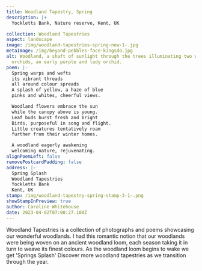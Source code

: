 ```yaml
---
title: Woodland Tapestry, Spring
description: |+
  Yockletts Bank, Nature reserve, Kent, UK

collection: Woodland Tapestries
aspect: landscape
image: /img/woodland-tapestries-spring-new-1-.jpg
metaImage: /img/beyond-pebbles-face-kingsdo.jpg
alt: Woodland, a shaft of sunlight through the trees illuminating two woodland
  orchids, an early purple and lady orchid.
poem: |-
  Spring warps and wefts 
  its vibrant threads
  all around colour spreads
  A splash of yellow, a haze of blue
  pinks and whites, cheerful views.

  Woodland flowers embrace the sun 
  while the canopy above is young.
  Leaf buds burst fresh and bright
  Birds, purposeful in song and flight.
  Little creatures tentatively roam 
  further from their winter homes.

  A woodland eagerly awakening 
  welcoming nature, rejuvenating.
alignPoemLeft: false
removePostcardPadding: false
address: |-
  Spring Splash
  Woodland Tapestries
  Yockletts Bank
  Kent, UK
stamp: /img/woodland-tapestry-spring-stamp-3-1-.png
showStampInPreview: true
author: Caroline Whitehouse
date: 2023-04-02T07:00:27.100Z
---
```

Woodland Tapestries is a collection of photographs and poems showcasing our wonderful woodlands. I had this romantic notion that our woodlands were being woven on an ancient woodland loom, each season taking it in turn to weave its finest colours. As the woodland loom begins to wake we get 'Springs Splash'  Discover more woodland tapestries as we transition through the year.